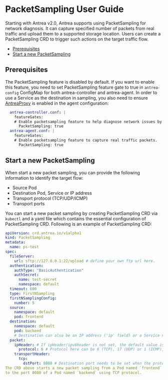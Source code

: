 # PacketSampling User Guide

Starting with Antrea v2.0, Antrea supports using PacketSampling for network diagnosis. It can capture
specified number of packets from real traffic and upload them to a
supported storage location. Users can create a PacketSampling CRD to trigger
such actions on the target traffic flow.

<!-- toc -->
- [Prerequisites](#prerequisites)
- [Start a new PacketSampling](#start-a-new-packetsampling)
<!-- /toc -->

## Prerequisites

The PacketSampling feature is disabled by default. If you
want to enable this feature, you need to set PacketSampling feature gate to true in `antrea-config` ConfigMap for both antrea-controller and antrea-agent. In
order to use a Service as the destination in sampling, you also need to ensure
[AntreaProxy](feature-gates.md#antreaproxy) is enabled in the agent configuration:

```yaml
  antrea-controller.conf: |
    featureGates:
    # Enable packetsampling feature to help diagnose network issues by capturing real traffic packets.
      PacketSampling: true
  antrea-agent.conf: |
    featureGates:
    # Enable packetsampling feature to capture real traffic packets.
      PacketSampling: true
```

## Start a new PacketSampling

When start a new packet sampling, you can provide the following information to identify
the target flow:

* Source Pod
* Destination Pod, Service or IP address
* Transport protocol (TCP/UDP/ICMP)
* Transport ports

You can start a new packet sampling by creating PacketSampling CRD via
`kubectl` and a yaml file which contains the essential configuration of
PacketSampling CRD. Following is an example of PacketSampling CRD:

```yaml
apiVersion: crd.antrea.io/v1alpha1
kind: PacketSampling
metadata:
  name: ps-test
spec:
  fileServer:
    url: sftp://127.0.0.1:22/upload # define your own ftp url here.
  authentication:
    authType: "BasicAuthentication"
    authSecret:
      name: test-secret
      namespace: default
  timeout: 600
  type: FirstNSampling
  firstNSamplingConfig:
    number: 5
  source:
    namespace: default
    pod: frontend
  destination:
    namespace: default
    pod: backend
    # Destination can also be an IP address ('ip' field) or a Service name ('service' field); the 3 choices are mutually exclusive.
  packet:
    ipHeader: # If ipHeader/ipv6Header is not set, the default value is IPv4+ICMP.
      protocol: 6 # Protocol here can be 6 (TCP), 17 (UDP) or 1 (ICMP), default value is 1 (ICMP)
    transportHeader:
      tcp:
        dstPort: 8080 # Destination port needs to be set when the protocol is TCP/UDP.
The CRD above starts a new packet sampling from a Pod named `frontend`
to the port 8080 of a Pod named `backend` using TCP protocol.
